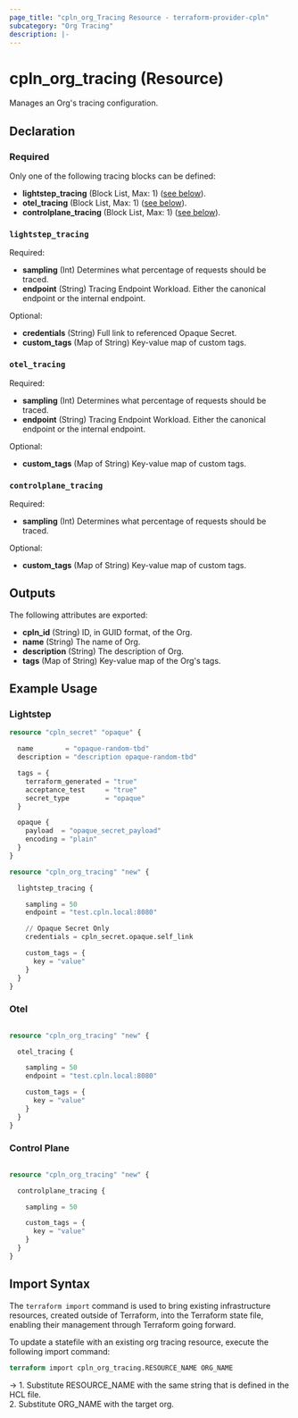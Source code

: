 ```yaml
---
page_title: "cpln_org_Tracing Resource - terraform-provider-cpln"
subcategory: "Org Tracing"
description: |-
---
```


# cpln_org_tracing (Resource)

Manages an Org's tracing configuration.

## Declaration

### Required

Only one of the following tracing blocks can be defined:

- **lightstep_tracing** (Block List, Max: 1) ([see below](#nestedblock--lightstep_tracing)).
- **otel_tracing** (Block List, Max: 1) ([see below](#nestedblock--otel_tracing)).
- **controlplane_tracing** (Block List, Max: 1) ([see below](#nestedblock--controlplane_tracing)).

<a id="nestedblock--lightstep_tracing"></a>

### `lightstep_tracing`

Required:

- **sampling** (Int) Determines what percentage of requests should be traced.
- **endpoint** (String) Tracing Endpoint Workload. Either the canonical endpoint or the internal endpoint.

Optional:

- **credentials** (String) Full link to referenced Opaque Secret.
- **custom_tags** (Map of String) Key-value map of custom tags.

<a id="nestedblock--otel_tracing"></a>

### `otel_tracing`

Required:

- **sampling** (Int) Determines what percentage of requests should be traced.
- **endpoint** (String) Tracing Endpoint Workload. Either the canonical endpoint or the internal endpoint.

Optional:

- **custom_tags** (Map of String) Key-value map of custom tags.

<a id="nestedblock--controlplane_tracing"></a>

### `controlplane_tracing`

Required:

- **sampling** (Int) Determines what percentage of requests should be traced.

Optional:

- **custom_tags** (Map of String) Key-value map of custom tags.

## Outputs

The following attributes are exported:

- **cpln_id** (String) ID, in GUID format, of the Org.
- **name** (String) The name of Org.
- **description** (String) The description of Org.
- **tags** (Map of String) Key-value map of the Org's tags.

## Example Usage

### Lightstep

```terraform
resource "cpln_secret" "opaque" {

  name        = "opaque-random-tbd"
  description = "description opaque-random-tbd"

  tags = {
    terraform_generated = "true"
    acceptance_test     = "true"
    secret_type         = "opaque"
  }

  opaque {
    payload  = "opaque_secret_payload"
    encoding = "plain"
  }
}

resource "cpln_org_tracing" "new" {

  lightstep_tracing {

    sampling = 50
    endpoint = "test.cpln.local:8080"

    // Opaque Secret Only
    credentials = cpln_secret.opaque.self_link

    custom_tags = {
      key = "value"
    }
  }
}
```

### Otel

```terraform

resource "cpln_org_tracing" "new" {

  otel_tracing {

    sampling = 50
    endpoint = "test.cpln.local:8080"

    custom_tags = {
      key = "value"
    }
  }
}
```

### Control Plane

```terraform

resource "cpln_org_tracing" "new" {

  controlplane_tracing {

    sampling = 50

    custom_tags = {
      key = "value"
    }
  }
}
```

## Import Syntax

The `terraform import` command is used to bring existing infrastructure resources, created outside of Terraform, into the Terraform state file, enabling their management through Terraform going forward.

To update a statefile with an existing org tracing resource, execute the following import command:

```terraform
terraform import cpln_org_tracing.RESOURCE_NAME ORG_NAME
```

-> 1. Substitute RESOURCE_NAME with the same string that is defined in the HCL file.<br/>2. Substitute ORG_NAME with the target org.
